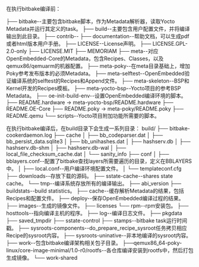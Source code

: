 在执行bitbake编译前：

├── bitbake--主要包含bitbake脚本，作为Metadata解析器，读取Yocto Metadata并运行其定义的task。
├── build--主要包含用户配置文件，并将编译输出到此目录。
├── contrib--
├── documentation--帮助文档，可以生成pdf或者html版本用户手册。
├── LICENSE--License声明。
├── LICENSE.GPL-2.0-only
├── LICENSE.MIT
├── MEMORIAM
├── meta--对应OpenEmbedded-Core的Metadata，包含Recipes、Classes，以及qemux86/qemuarm的机器配置。
├── meta-poky--在meta目录基础上，增加Poky参考发布版本的必须Metadata。
├── meta-selftest--OpenEmbedded验证编译系统的selftest的Recipes和Append文件。
├── meta-skeleton--BSP和Kernel开发的Recipes模板。
├── meta-yocto-bsp--Yocto项目的参考BSP Metadata。
├── oe-init-build-env--设置OpenEmbedded编译环境的脚本。
├── README.hardware -> meta-yocto-bsp/README.hardware
├── README.OE-Core
├── README.poky -> meta-poky/README.poky
├── README.qemu
└── scripts--Yocto项目附加功能所需要的脚本。

在执行bitbake编译后，在build目录下会生成一系列目录：
build/
├── bitbake-cookerdaemon.log
├── cache
│   ├── bb_codeparser.dat
│   ├── bb_persist_data.sqlite3
│   ├── bb_unihashes.dat
│   ├── hashserv.db
│   ├── hashserv.db-shm
│   ├── hashserv.db-wal
│   ├── local_file_checksum_cache.dat
│   └── sanity_info
├── conf
│   ├── bblayers.conf--配置了bitbake查找layers所需要遍历的目录，定义在BBLAYERS中。
│   ├── local.conf--用户编译环境配置文件。
│   └── templateconf.cfg
├── downloads--存放下载的源码。
├── sstate-cache--shares state cache。
└── tmp--编译系统存放所有的编译输出。
    ├── abi_version
    ├── buildstats--build statistics。
    ├── cache--缓存解析Metadata的结果，包括Recipes和配置文件。
    ├── deploy--保存OpenEmbedded编译过程的结果。
        ├── images--生成的镜像文件。
        ├── licenses
        └── rpm--rpm安装包。
    ├── hosttools--指向编译主机的程序。
    ├── log--编译日志文件。
    ├── pkgdata
    ├── saved_tmpdir
    ├── sstate-control
    ├── stamps--bitbake task运行时间戳。
    ├── sysroots-components--do_prepare_recipe_sysroot任务拷贝相应Recipe的sysroot内容。
    ├── sysroots-uninative--非本地编译的sysroot内容。
    ├── work--包含bitbake编译架构相关包子目录。
        ├──qemux86_64-poky-linux/core-image-minimal/1.0-r0/rootfs--各仓库编译安装到rootfs中，然后打包生成镜像。
    └── work-shared